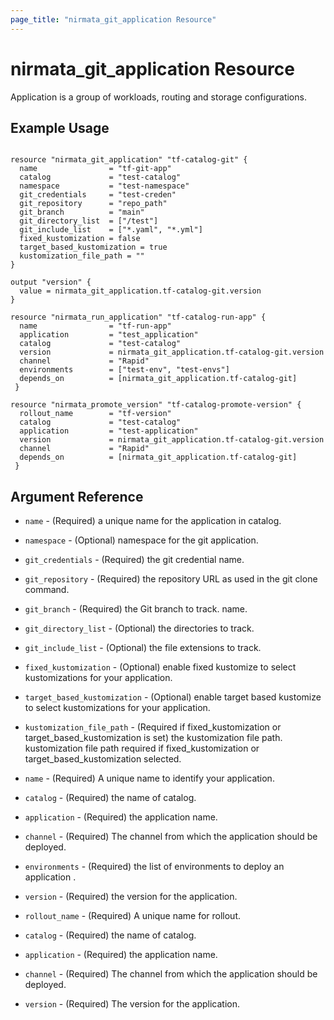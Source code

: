 ```yaml
---
page_title: "nirmata_git_application Resource"
---
```


# nirmata_git_application Resource

 Application is a group of workloads, routing and storage configurations.

## Example Usage

```hcl

resource "nirmata_git_application" "tf-catalog-git" {
  name                = "tf-git-app"
  catalog             = "test-catalog"
  namespace           = "test-namespace"
  git_credentials     = "test-creden"
  git_repository      = "repo_path"
  git_branch          = "main"
  git_directory_list  = ["/test"]
  git_include_list    = ["*.yaml", "*.yml"]
  fixed_kustomization = false
  target_based_kustomization = true
  kustomization_file_path = ""
}

output "version" {
  value = nirmata_git_application.tf-catalog-git.version
}

resource "nirmata_run_application" "tf-catalog-run-app" {
  name                = "tf-run-app"
  application         = "test_application"
  catalog             = "test-catalog"
  version             = nirmata_git_application.tf-catalog-git.version
  channel             = "Rapid"
  environments        = ["test-env", "test-envs"]
  depends_on          = [nirmata_git_application.tf-catalog-git]
 }

resource "nirmata_promote_version" "tf-catalog-promote-version" {
  rollout_name        = "tf-version"
  catalog             = "test-catalog"
  application         = "test-application"
  version             = nirmata_git_application.tf-catalog-git.version
  channel             = "Rapid"
  depends_on          = [nirmata_git_application.tf-catalog-git]
 }
```

## Argument Reference

* `name` - (Required) a unique name for the application in catalog.
* `namespace` - (Optional) namespace for the git application.
* `git_credentials` - (Required) the git credential name.
* `git_repository` - (Required)  the repository URL as used in the git clone command.
* `git_branch` - (Required) the Git branch to track. name.
* `git_directory_list` - (Optional)  the directories to track.
* `git_include_list` - (Optional)  the file extensions to track.
* `fixed_kustomization` - (Optional)  enable fixed kustomize to select kustomizations for your application.
* `target_based_kustomization` - (Optional) enable target based kustomize to select kustomizations for your application.
* `kustomization_file_path` - (Required if fixed_kustomization or target_based_kustomization is set) the kustomization file path. kustomization file path required if fixed_kustomization or target_based_kustomization selected. 


* `name` - (Required) A unique name to identify your application.
* `catalog` - (Required) the name of catalog.
* `application` - (Required) the application name.
* `channel` - (Required) The channel from which the application should be deployed.
* `environments` - (Required) the list of environments to deploy an application .
* `version` - (Required)  the version for the application.

* `rollout_name` - (Required) A unique name for rollout.
* `catalog` - (Required) the name of catalog.
* `application` - (Required) the application name.
* `channel` - (Required) The channel from which the application should be deployed.
* `version` - (Required) The version for the application.